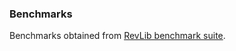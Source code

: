 ### Benchmarks

Benchmarks obtained from [RevLib benchmark suite](http://www.informatik.uni-bremen.de/rev_lib/).